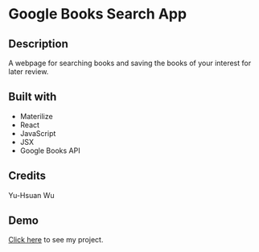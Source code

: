 # Google Books Search App

## Description
A webpage for searching books and saving the books of your interest for later review.

## Built with
* Materilize
* React
* JavaScript
* JSX
* Google Books API

## Credits
Yu-Hsuan Wu

## Demo
[Click here](https://google-search-book-062020.herokuapp.com/) to see my project.